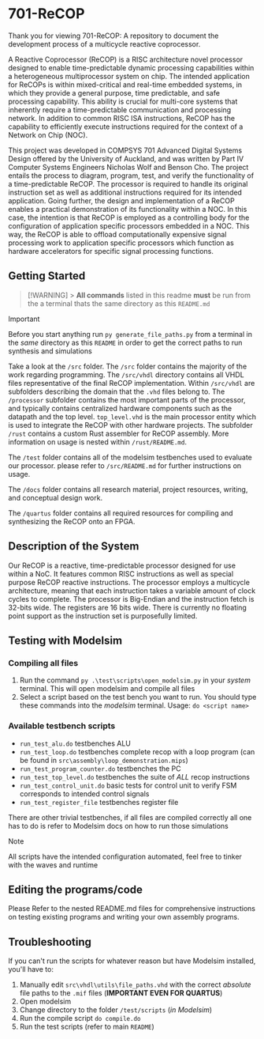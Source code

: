 # 701-ReCOP

Thank you for viewing 701-ReCOP: A repository to document the development process of a multicycle reactive coprocessor.

A Reactive Coprocessor (ReCOP) is a RISC architecture novel processor designed to enable time-predictable dynamic processing capabilities within a heterogeneous multiprocessor system on chip. The intended application for ReCOPs is within mixed-critical and real-time embedded systems, in which they provide a general purpose, time predictable, and safe processing capability. This ability is crucial for multi-core systems that inherently require a time-predictable communication and processing network. In addition to common RISC ISA instructions, ReCOP has the capability to efficiently execute instructions required for the context of a Network on Chip (NOC).

This project was developed in COMPSYS 701 Advanced Digital Systems Design offered by the University of Auckland, and was written by Part IV Computer Systems Engineers Nicholas Wolf and Benson Cho. The project entails the process to diagram, program, test, and verify the functionality of a time-predictable ReCOP. The processor is required to handle its original instruction set as well as additional instructions required for its intended application. Going further, the design and implementation of a ReCOP enables a practical demonstration of its functionality within a NOC. In this case, the intention is that ReCOP is employed as a controlling body for the configuration of application specific processors embedded in a NOC. This way, the ReCOP is able to offload computationally expensive signal processing work to application specific processors which function as hardware accelerators for specific signal processing functions.

## Getting Started

> [!WARNING] > **All commands** listed in this readme **must** be run from the a terminal thats the same directory as this `README.md`

> [!IMPORTANT]
> Before you start anything run `py generate_file_paths.py` from a terminal in the _same_ directory as this `README` in order to get the correct paths to run synthesis and simulations

Take a look at the `/src` folder. The `/src` folder contains the majority of the work regarding programming. The `/src/vhdl` directory contains all VHDL files representative of the final ReCOP implementation. Within `/src/vhdl` are subfolders describing the domain that the `.vhd` files belong to. The `/processor` subfolder contains the most important parts of the processor, and typically contains centralized hardware components such as the datapath and the top level. `top_level.vhd` is the main processor entity which is used to integrate the ReCOP with other hardware projects. The subfolder `/rust` contains a custom Rust assembler for ReCOP assembly. More information on usage is nested within `/rust/README.md`.

The `/test` folder contains all of the modelsim testbenches used to evaluate our processor. please refer to `/src/README.md` for further instructions on usage.

The `/docs` folder contains all research material, project resources, writing, and conceptual design work.

The `/quartus` folder contains all required resources for compiling and synthesizing the ReCOP onto an FPGA.

## Description of the System

Our ReCOP is a reactive, time-predictable processor designed for use within a NoC. It features common RISC instructions as well as special purpose ReCOP reactive instructions. The processor employs a multicycle architecture, meaning that each instruction takes a variable amount of clock cycles to complete. The processor is Big-Endian and the instruction fetch is 32-bits wide. The registers are 16 bits wide. There is currently no floating point support as the instruction set is purposefully limited.

## Testing with Modelsim

### Compiling all files

1. Run the command `py .\test\scripts\open_modelsim.py` in your _system_ terminal. This will open modelsim and compile all files
2. Select a script based on the test bench you want to run. You should type these commands into the _modelsim_ terminal. Usage: `do <script name>`

### Available testbench scripts

- `run_test_alu.do` testbenches ALU
- `run_test_loop.do` testbenches complete recop with a loop program (can be found in `src\assembly\loop_demonstration.mips`)
- `run_test_program_counter.do` testbenches the PC
- `run_test_top_level.do` testbenches the suite of _ALL_ recop instructions
- `run_test_control_unit.do` basic tests for control unit to verify FSM corresponds to intended control signals
- `run_test_register_file` testbenches register file

There are other trivial testbenches, if all files are compiled correctly all one has to do is refer to Modelsim docs on how to run those simulations

> [!NOTE]
> All scripts have the intended configuration automated, feel free to tinker with the waves and runtime

## Editing the programs/code

Please Refer to the nested README.md files for comprehensive instructions on testing existing programs and writing your own assembly programs.

## Troubleshooting

If you can't run the scripts for whatever reason but have Modelsim installed, you'll have to:

1. Manually edit `src\vhdl\utils\file_paths.vhd` with the correct _absolute_ file paths to the `.mif` files (**IMPORTANT EVEN FOR QUARTUS**)
2. Open modelsim
3. Change directory to the folder `/test/scripts` (_in Modelsim_)
4. Run the compile script `do compile.do`
5. Run the test scripts (refer to main `README`)
